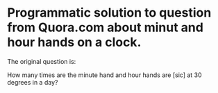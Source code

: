 # Programmatic solution to question from Quora.com about minut and hour hands on a clock.

The original question is:

How many times are the minute hand and hour hands are [sic] at 30 degrees in a day?
